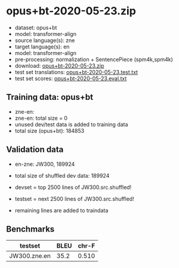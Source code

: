 # opus+bt-2020-05-23.zip

* dataset: opus+bt
* model: transformer-align
* source language(s): zne
* target language(s): en
* model: transformer-align
* pre-processing: normalization + SentencePiece (spm4k,spm4k)
* download: [opus+bt-2020-05-23.zip](https://object.pouta.csc.fi/OPUS-MT-models/zne-en/opus+bt-2020-05-23.zip)
* test set translations: [opus+bt-2020-05-23.test.txt](https://object.pouta.csc.fi/OPUS-MT-models/zne-en/opus+bt-2020-05-23.test.txt)
* test set scores: [opus+bt-2020-05-23.eval.txt](https://object.pouta.csc.fi/OPUS-MT-models/zne-en/opus+bt-2020-05-23.eval.txt)

## Training data:  opus+bt

* zne-en: 
* zne-en: total size = 0
* unused dev/test data is added to training data
* total size (opus+bt): 184853


## Validation data

* en-zne: JW300, 189924
* total size of shuffled dev data: 189924

* devset = top 2500  lines of JW300.src.shuffled!
* testset = next 2500  lines of JW300.src.shuffled!
* remaining lines are added to traindata

## Benchmarks

| testset               | BLEU  | chr-F |
|-----------------------|-------|-------|
| JW300.zne.en 	| 35.2 	| 0.510 |

